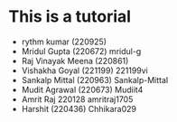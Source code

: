 # This is a tutorial

- rythm kumar (220925)
- Mridul Gupta (220672)  mridul-g
- Raj Vinayak Meena (220861)
- Vishakha Goyal (221199) 221199vi
- Sankalp Mittal (220963) Sankalp-Mittal
- Mudit Agrawal (220673) Mudiit4
- Amrit Raj 220128 amritraj1705
- Harshit (220436) Chhikara029